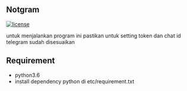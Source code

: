## Notgram

[![license](https://img.shields.io/github/license/DAVFoundation/captain-n3m0.svg?style=flat-square)](https://github.com/yuswitayudi/master/LICENSE)


untuk menjalankan program ini pastikan untuk setting token dan chat id telegram sudah disesuaikan


Requirement
------------
- python3.6
- install dependency python di etc/requirement.txt

